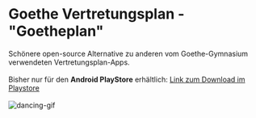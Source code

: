 # Goethe Vertretungsplan - "Goetheplan"
Schönere open-source Alternative zu anderen vom Goethe-Gymnasium verwendeten Vertretungsplan-Apps.<br><br>
Bisher nur für den <b>Android PlayStore</b> erhältlich: <a href='https://play.google.com/store/apps/details?id=jmjumper.goetheplan'>Link zum Download im Playstore</a>  <br><br>
<img src="https://media.giphy.com/media/3o6Mblpo7jq1JBaXLi/giphy.gif" alt="dancing-gif">
